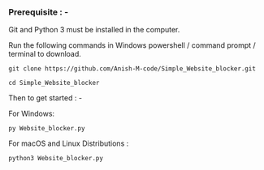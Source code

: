 ### Prerequisite : -

Git and Python 3 must be installed in the computer.

Run the following commands in Windows powershell / command prompt / terminal to download.

```
git clone https://github.com/Anish-M-code/Simple_Website_blocker.git
```

```
cd Simple_Website_blocker
```
Then to get started : -

For Windows:

```
py Website_blocker.py
```

For macOS and Linux Distributions :

```
python3 Website_blocker.py
```


